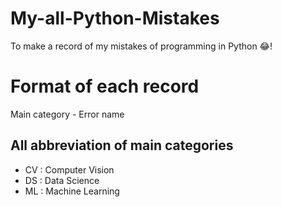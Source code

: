 # My-all-Python-Mistakes
To make a record of my mistakes of programming in Python 😂!

# Format of each record 
Main category - Error name

## All abbreviation of main categories
- CV :  Computer Vision
- DS :  Data Science
- ML :  Machine Learning
